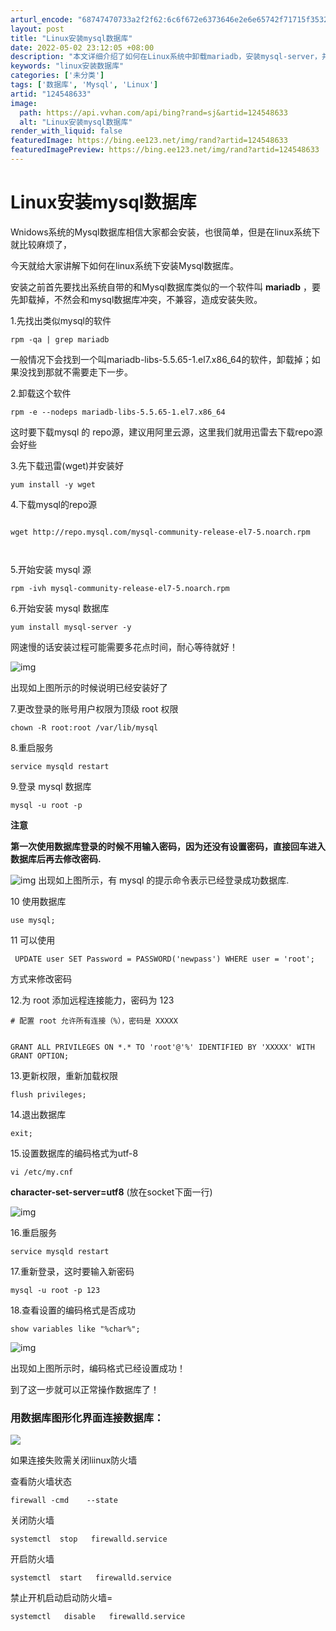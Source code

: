 ```yaml
---
arturl_encode: "68747470733a2f2f62:6c6f672e6373646e2e6e65742f71715f35323733353638332f:61727469636c652f64657461696c732f313234353438363333"
layout: post
title: "Linux安装mysql数据库"
date: 2022-05-02 23:12:05 +08:00
description: "本文详细介绍了如何在Linux系统中卸载mariadb，安装mysql-server，并配置mysq"
keywords: "linux安装数据库"
categories: ['未分类']
tags: ['数据库', 'Mysql', 'Linux']
artid: "124548633"
image:
  path: https://api.vvhan.com/api/bing?rand=sj&artid=124548633
  alt: "Linux安装mysql数据库"
render_with_liquid: false
featuredImage: https://bing.ee123.net/img/rand?artid=124548633
featuredImagePreview: https://bing.ee123.net/img/rand?artid=124548633
---
```


# Linux安装mysql数据库

Wnidows系统的Mysql数据库相信大家都会安装，也很简单，但是在linux系统下就比较麻烦了，
  
今天就给大家讲解下如何在linux系统下安装Mysql数据库。

安装之前首先要找出系统自带的和Mysql数据库类似的一个软件叫
**mariadb**
，要先卸载掉，不然会和mysql数据库冲突，不兼容，造成安装失败。

1.先找出类似mysql的软件

```
rpm -qa | grep mariadb
```

一般情况下会找到一个叫mariadb-libs-5.5.65-1.el7.x86_64的软件，卸载掉；如果没找到那就不需要走下一步。

2.卸载这个软件

```
rpm -e --nodeps mariadb-libs-5.5.65-1.el7.x86_64
```

这时要下载mysql 的 repo源，建议用阿里云源，这里我们就用迅雷去下载repo源会好些

3.先下载迅雷(wget)并安装好

```
yum install -y wget
```

4.下载mysql的repo源

```
​
wget http://repo.mysql.com/mysql-community-release-el7-5.noarch.rpm

​
```

5.开始安装 mysql 源

```
rpm -ivh mysql-community-release-el7-5.noarch.rpm
```

6.开始安装 mysql 数据库

```
yum install mysql-server -y
```

网速慢的话安装过程可能需要多花点时间，耐心等待就好！
  
![img](https://i-blog.csdnimg.cn/blog_migrate/ddbb1f5387d8327984dad4241b499886.png)
  
出现如上图所示的时候说明已经安装好了

7.更改登录的账号用户权限为顶级 root 权限

```
chown -R root:root /var/lib/mysql
```

8.重启服务

```
service mysqld restart
```

9.登录 mysql 数据库

```
mysql -u root -p
```

**注意**
  
**第一次使用数据库登录的时候不用输入密码，因为还没有设置密码，直接回车进入数据库后再去修改密码.**
  
![img](https://i-blog.csdnimg.cn/blog_migrate/102315829eba60da8559f16a116e69f1.png)
出现如上图所示，有 mysql 的提示命令表示已经登录成功数据库.

10 使用数据库

```
use mysql;
```

11 可以使用

```
 UPDATE user SET Password = PASSWORD('newpass') WHERE user = 'root';
```

方式来修改密码

12.为 root 添加远程连接能力，密码为 123

```
# 配置 root 允许所有连接（%），密码是 XXXXX


```

```
GRANT ALL PRIVILEGES ON *.* TO 'root'@'%' IDENTIFIED BY 'XXXXX' WITH GRANT OPTION;
```

13.更新权限，重新加载权限

```
flush privileges;
```

14.退出数据库

```
exit;

```

15.设置数据库的编码格式为utf-8

```
vi /etc/my.cnf
```

**character-set-server=utf8**
(放在socket下面一行)
  
![img](https://i-blog.csdnimg.cn/blog_migrate/de0e075affc828179603c8f909293c99.png)

16.重启服务

```
service mysqld restart
```

17.重新登录，这时要输入新密码

```
mysql -u root -p 123
```

18.查看设置的编码格式是否成功

```
show variables like "%char%";
```

![img](https://i-blog.csdnimg.cn/blog_migrate/45beb4cc3247e7ac9a495d0571624e52.png)
  
出现如上图所示时，编码格式已经设置成功！
  
到了这一步就可以正常操作数据库了！

### 用数据库图形化界面连接数据库：

![](https://i-blog.csdnimg.cn/blog_migrate/e12bea57ad409356f775654d9e7ddcb3.png)

如果连接失败需关闭liinux防火墙

查看防火墙状态

```
firewall -cmd    --state
```

关闭防火墙

```
systemctl  stop   firewalld.service
```

开启防火墙

```
systemctl  start   firewalld.service
```

禁止开机启动启动防火墙=

```
systemctl   disable   firewalld.service
```